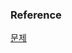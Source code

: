 ### Reference
[문제](https://www.hackerrank.com/challenges/name-of-employees/problem?isFullScreen=true)<br>